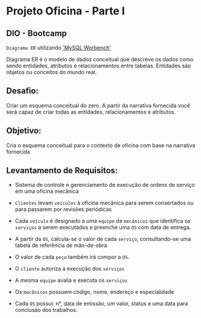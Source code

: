 
# Projeto Oficina - Parte I


## DIO - Bootcamp



``Diagrama ER`` utilizando  ['MySQL Worbench'](https://www.mysql.com/products/workbench/)

Diagrama ER é o modelo de dados conceitual que descreve os dados como sendo entidades, atributos e relacionamentos entre tabelas. Entidades são objetos ou conceitos do mundo real.



## Desafio: 

Criar um esquema conceitual do zero. A partir da narrativa fornecida você será capaz de criar todas as entidades, relacionamentos e atributos.



## Objetivo:

Cria o esquema conceitual para o contexto de oficina com base na narrativa fornecida



## Levantamento de Requisitos:

* Sistema de controle e gerenciamento de execução de ordens de serviço em uma oficina mecânica

* ``Clientes`` levam ``veículos`` à oficina mecânica para serem consertados ou para passarem por revisões  periódicas

* Cada ``veículo`` é designado a uma ``equipe`` de ``mecânicos`` que identifica os ``serviços`` a serem executados e preenche uma ``OS`` com data de entrega.

* A partir da ``OS``, calcula-se o valor de cada ``serviço``, consultando-se uma tabela de referência de mão-de-obra

* O valor de cada ``peça`` também irá compor a ``OS``. 

* O ``cliente`` autoriza a execução dos ``serviços``

* A mesma ``equipe`` avalia e executa os ``serviços``

* Os ``mecânicos`` possuem código, nome, endereço e especialidade

* Cada ``OS`` possui: n°, data de emissão, um valor, status e uma data para conclusão dos trabalhos.

#### 

